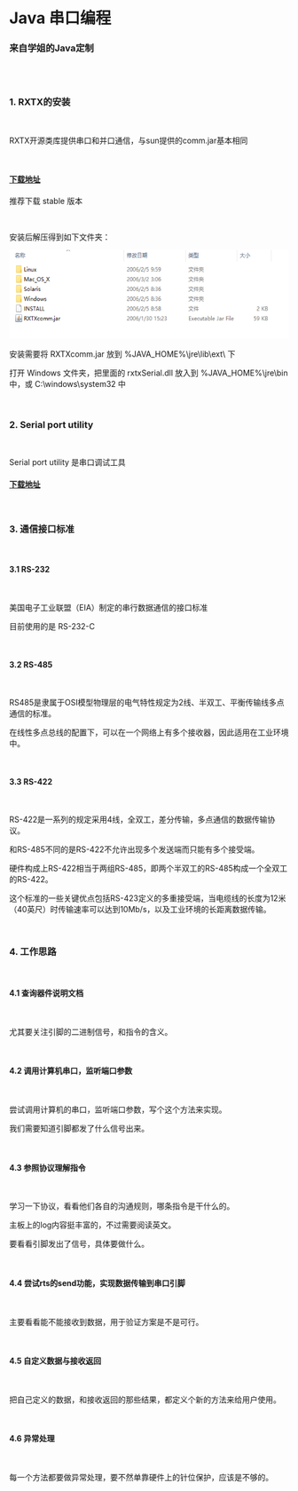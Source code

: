 # Java 串口编程

### 来自学姐的Java定制

<br/>

<br/>

### 1. RXTX的安装

<br/>

RXTX开源类库提供串口和并口通信，与sun提供的comm.jar基本相同

<br/>

#### [下载地址](http://rxtx.qbang.org/wiki/index.php/Download) 

推荐下载 stable 版本

<br/>

安装后解压得到如下文件夹：

<img height="160" src="https://github.com/AngleOldPig/ZangZang-s-Coding-Course/raw/master/Resources/images/JAVA-RXTX组件.png">

<br/>

安装需要将 RXTXcomm.jar 放到 %JAVA_HOME%\jre\lib\ext\ 下

打开 Windows 文件夹，把里面的 rxtxSerial.dll 放入到 %JAVA_HOME%\jre\bin 中，或 C:\windows\system32 中

<br/>


### 2. Serial port utility

<br/>

Serial port utility 是串口调试工具

#### [下载地址](http://www.alithon.com/downloads)

<br/>

### 3. 通信接口标准

<br/>

#### 3.1 RS-232

<br/>

美国电子工业联盟（EIA）制定的串行数据通信的接口标准

目前使用的是 RS-232-C

<br/>

#### 3.2 RS-485

<br/>

RS485是隶属于OSI模型物理层的电气特性规定为2线、半双工、平衡传输线多点通信的标准。

在线性多点总线的配置下，可以在一个网络上有多个接收器，因此适用在工业环境中。

<br/>

#### 3.3 RS-422

<br/>

RS-422是一系列的规定采用4线，全双工，差分传输，多点通信的数据传输协议。

和RS-485不同的是RS-422不允许出现多个发送端而只能有多个接受端。

硬件构成上RS-422相当于两组RS-485，即两个半双工的RS-485构成一个全双工的RS-422。

这个标准的一些关键优点包括RS-423定义的多重接受端，当电缆线的长度为12米（40英尺）时传输速率可以达到10Mb/s，以及工业环境的长距离数据传输。

<br/>

### 4. 工作思路

<br/>

#### 4.1 查询器件说明文档

<br/>

尤其要关注引脚的二进制信号，和指令的含义。

<br/>

#### 4.2 调用计算机串口，监听端口参数

<br/>

尝试调用计算机的串口，监听端口参数，写个这个方法来实现。

我们需要知道引脚都发了什么信号出来。

<br/>

#### 4.3 参照协议理解指令

<br/>

学习一下协议，看看他们各自的沟通规则，哪条指令是干什么的。

主板上的log内容挺丰富的，不过需要阅读英文。

要看看引脚发出了信号，具体要做什么。

<br/>

#### 4.4 尝试rts的send功能，实现数据传输到串口引脚

<br/>

主要看看能不能接收到数据，用于验证方案是不是可行。

<br/>

#### 4.5 自定义数据与接收返回

<br/>

把自己定义的数据，和接收返回的那些结果，都定义个新的方法来给用户使用。

<br/>

#### 4.6 异常处理

<br/>

每一个方法都要做异常处理，要不然单靠硬件上的针位保护，应该是不够的。

<br/>

<br/>